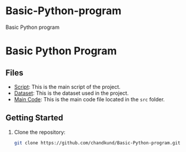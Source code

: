 # Basic-Python-program
Basic Python program


# Basic Python Program

## Files

- [Script](script.py): This is the main script of the project.
- [Dataset](data/dataset.csv): This is the dataset used in the project.
- [Main Code](src/main.py): This is the main code file located in the `src` folder.

## Getting Started

1. Clone the repository:
   ```sh
   git clone https://github.com/chandkund/Basic-Python-program.git


